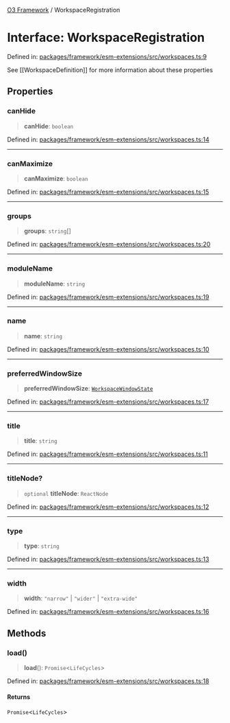 [O3 Framework](../API.md) / WorkspaceRegistration

# Interface: WorkspaceRegistration

Defined in: [packages/framework/esm-extensions/src/workspaces.ts:9](https://github.com/habeshabro/openmrs-esm-core/blob/main/packages/framework/esm-extensions/src/workspaces.ts#L9)

See [[WorkspaceDefinition]] for more information about these properties

## Properties

### canHide

> **canHide**: `boolean`

Defined in: [packages/framework/esm-extensions/src/workspaces.ts:14](https://github.com/habeshabro/openmrs-esm-core/blob/main/packages/framework/esm-extensions/src/workspaces.ts#L14)

***

### canMaximize

> **canMaximize**: `boolean`

Defined in: [packages/framework/esm-extensions/src/workspaces.ts:15](https://github.com/habeshabro/openmrs-esm-core/blob/main/packages/framework/esm-extensions/src/workspaces.ts#L15)

***

### groups

> **groups**: `string`[]

Defined in: [packages/framework/esm-extensions/src/workspaces.ts:20](https://github.com/habeshabro/openmrs-esm-core/blob/main/packages/framework/esm-extensions/src/workspaces.ts#L20)

***

### moduleName

> **moduleName**: `string`

Defined in: [packages/framework/esm-extensions/src/workspaces.ts:19](https://github.com/habeshabro/openmrs-esm-core/blob/main/packages/framework/esm-extensions/src/workspaces.ts#L19)

***

### name

> **name**: `string`

Defined in: [packages/framework/esm-extensions/src/workspaces.ts:10](https://github.com/habeshabro/openmrs-esm-core/blob/main/packages/framework/esm-extensions/src/workspaces.ts#L10)

***

### preferredWindowSize

> **preferredWindowSize**: [`WorkspaceWindowState`](../type-aliases/WorkspaceWindowState.md)

Defined in: [packages/framework/esm-extensions/src/workspaces.ts:17](https://github.com/habeshabro/openmrs-esm-core/blob/main/packages/framework/esm-extensions/src/workspaces.ts#L17)

***

### title

> **title**: `string`

Defined in: [packages/framework/esm-extensions/src/workspaces.ts:11](https://github.com/habeshabro/openmrs-esm-core/blob/main/packages/framework/esm-extensions/src/workspaces.ts#L11)

***

### titleNode?

> `optional` **titleNode**: `ReactNode`

Defined in: [packages/framework/esm-extensions/src/workspaces.ts:12](https://github.com/habeshabro/openmrs-esm-core/blob/main/packages/framework/esm-extensions/src/workspaces.ts#L12)

***

### type

> **type**: `string`

Defined in: [packages/framework/esm-extensions/src/workspaces.ts:13](https://github.com/habeshabro/openmrs-esm-core/blob/main/packages/framework/esm-extensions/src/workspaces.ts#L13)

***

### width

> **width**: `"narrow"` \| `"wider"` \| `"extra-wide"`

Defined in: [packages/framework/esm-extensions/src/workspaces.ts:16](https://github.com/habeshabro/openmrs-esm-core/blob/main/packages/framework/esm-extensions/src/workspaces.ts#L16)

## Methods

### load()

> **load**(): `Promise`\<`LifeCycles`\>

Defined in: [packages/framework/esm-extensions/src/workspaces.ts:18](https://github.com/habeshabro/openmrs-esm-core/blob/main/packages/framework/esm-extensions/src/workspaces.ts#L18)

#### Returns

`Promise`\<`LifeCycles`\>
